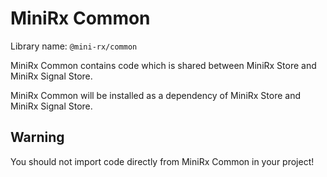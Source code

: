 # MiniRx Common

Library name: `@mini-rx/common`

MiniRx Common contains code which is shared between MiniRx Store and MiniRx Signal Store.

MiniRx Common will be installed as a dependency of MiniRx Store and MiniRx Signal Store.

## Warning
You should not import code directly from MiniRx Common in your project!
